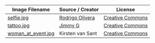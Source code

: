 | Image Filename                                     | Source / Creator                                           | License                                                          |
| -------------------------------------------------- | ---------------------------------------------------------- | ---------------------------------------------------------------- |
| [selfie.jpg](https://tinyurl.com/yxd3c44y)         | [Rodrigo Olivera](https://www.flickr.com/photos/rodriuru/) | [Creative Commons](https://creativecommons.org/licenses/by/2.0/) |
| [tattoo.jpg](https://tinyurl.com/y5l4x5r7)         | [Jimmy G](https://www.flickr.com/people/jimmyg/)           | [Creative Commons](https://creativecommons.org/licenses/by/2.0/) |
| [woman_at_event.jpg](https://tinyurl.com/y3lt7kf6) | Kirsten van Sant                                           | [Creative Commons](https://creativecommons.org/licenses/by/2.0/) |
